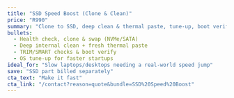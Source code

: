 ```yaml
---
title: "SSD Speed Boost (Clone & Clean)"
price: "R990"
summary: "Clone to SSD, deep clean & thermal paste, tune-up, boot verify."
bullets:
  - Health check, clone & swap (NVMe/SATA)
  - Deep internal clean + fresh thermal paste
  - TRIM/SMART checks & boot verify
  - OS tune-up for faster startups
ideal_for: "Slow laptops/desktops needing a real-world speed jump"
save: "SSD part billed separately"
cta_text: "Make it fast"
cta_link: "/contact?reason=quote&bundle=SSD%20Speed%20Boost"
---
```

